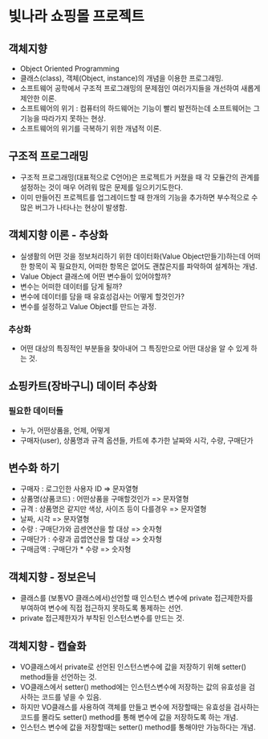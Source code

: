 # 빛나라 쇼핑몰 프로젝트

## 객체지향
* Object Oriented Programming
* 클래스(class), 객체(Object, instance)의 개념을 이용한 프로그래밍.
* 소프트웨어 공학에서 구조적 프로그래밍의 문제점인 여러가지들을 개선하여 새롭게 제안한 이론.
* 소프트웨어의 위기 : 컴퓨터의 하드웨어는 기능이 빨리 발전하는데 소프트웨어는 그 기능을 따라가지 못하는 현상.
* 소프트웨어의 위기를 극복하기 위한 개념적 이론.

## 구조적 프로그래밍
* 구조적 프로그래밍(대표적으로 C언어)은 프로젝트가 커졌을 때 각 모듈간의 관계를 설정하는 것이 매우 어려워 많은 문제를 일으키기도한다.
* 이미 만들어진 프로젝트를 업그레이드할 때 한개의 기능을 추가하면 부수적으로 수많은 버그가 나타나는 현상이 발생함.

## 객체지향 이론 - 추상화
* 실생활의 어떤 것을 정보처리하기 위한 데이터화(Value Object만들기)하는데 어떠한 항목이 꼭 필요한지, 어떠한 항목은 없어도 괜찮은지를 파악하여 설계하는 개념.
* Value Object 클래스에 어떤 변수들이 있어야할까?
* 변수는 어떠한 데이터를 담게 될까?
* 변수에 데이터를 담을 때 유효성검사는 어떻게 할것인가?
* 변수를 설정하고 Value Object를 만드는 과정.

### 추상화
* 어떤 대상의 특징적인 부분들을 찾아내어 그 특징만으로 어떤 대상을 알 수 있게 하는 것.

## 쇼핑카트(장바구니) 데이터 추상화
### 필요한 데이터들
* 누가, 어떤상품을, 언제, 어떻게
* 구매자(user), 상품명과 규격 옵션들, 카트에 추가한 날짜와 시각, 수량, 구매단가

## 변수화 하기
* 구매자 : 로그인한 사용자 ID => 문자열형
* 상품명(상품코드) : 어떤상품을 구매할것인가        => 문자열형
* 규격 : 상품명은 같지만 색상, 사이즈 등이 다를경우 => 문자열형
* 날짜, 시각 										=> 문자열형
* 수량 : 구매단가와 곱센연산을 할 대상 				=> 숫자형
* 구매단가 : 수량과 곱셉연산을 할 대상 				=> 숫자형
* 구매금액 : 구매단가 * 수량 						=> 숫자형

## 객체지향 - 정보은닉
* 클래스를 (보통VO 클래스에서)선언할 때 인스턴스 변수에 private 접근제한자를 부여하여 변수에 직접 접근하지 못하도록 통제하는 선언.
* private 접근제한자가 부착된 인스턴스변수를 만드는 것.

## 객체지향 - 캡슐화
* VO클래스에서 private로 선언된 인스턴스변수에 값을 저장하기 위해 setter() method들을 선언하는 것.
* VO클래스에서 setter() method에는 인스턴스변수에 저장하는 값의 유효성을 검사하는 코드를 넣을 수 있음.
* 하지만 VO클래스를 사용하여 객체를 만들고 변수에 저장할때는 유효성을 검사하는 코드를 몰라도 setter() method를 통해 변수에 값을 저장하도록 하는 개념.
* 인스턴스 변수에 값을 저장할때는 setter() method를 통해야만 가능하다는 개념. 












